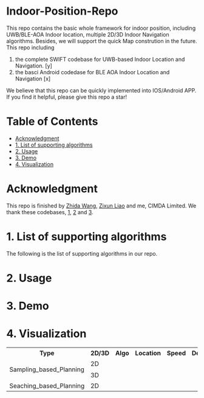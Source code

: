 # Indoor-Position-Repo

This repo contains the basic whole framework for indoor position, including UWB/BLE-AOA Indoor location, multiple 2D/3D Indoor Navigation algorithms. Besides, we will support the quick Map constrution in the future.
This repo including 
1. the complete SWIFT codebase for UWB-based Indoor Location and Navigation. [y]
2. the basci Android codedase for BLE AOA Indoor Location and Navigation [x]

We believe that this repo can be quickly implemented into IOS/Android APP.
If you find it helpful, please give this repo a star! 

# Table of Contents
- [Acknowledgment](#acknowledgment)
- [1. List of supporting algorithms](#1-algorithms)
- [2. Usage](#2-Usage)
- [3. Demo](#3-Demo)
- [4. Visualization](#5-visualization)


# Acknowledgment
This repo is finished by [Zhida Wang](https://github.com/jeremywants), [Zixun Liao](https://github.com/Aslimbo) and me, CIMDA Limited. 
We thank these codebases, [1](https://github.com/zhm-real/PathPlanning), [2]() and [3]().

# 1. List of supporting algorithms
The following is the list of supporting algorithms in our repo.

<table>
  <tr>
    <th>Type</th>
    <th>2D/3D</th>
    <th>Algo</th>
    <th>Location</th>
    <th>Speed</th>
    <th>Description</th>
  </tr>
  <tr>
    <td rowspan="10">Sampling_based_Planning</td>
    <td rowspan="5">2D</td>
    <td></td>
    <td></td>
    <td></td>
    <td></td>
  </tr>
  <tr>
    <td></td>
    <td></td>
    <td></td>
    <td></td>
  </tr>
  <tr>
    <td></td>
    <td></td>
    <td></td>
    <td></td>
  </tr>
  <tr>
    <td></td>
    <td></td>
    <td></td>
    <td></td>
  </tr>
  <tr>
    <td></td>
    <td></td>
    <td></td>
    <td></td>
  </tr>
  <tr>
    <td rowspan="5">3D</td>
    <td></td>
    <td></td>
    <td></td>
    <td></td>
  </tr>
  <tr>
    <td></td>
    <td></td>
    <td></td>
    <td></td>
  </tr>
  <tr>
    <td></td>
    <td></td>
    <td></td>
    <td></td>
  </tr>
  <tr>
    <td></td>
    <td></td>
    <td></td>
    <td></td>
  </tr>
  <tr>
    <td></td>
    <td></td>
    <td></td>
    <td></td>
  </tr>
  <tr>
    <td rowspan="10">Seaching_based_Planning</td>
    <td rowspan="5">2D</td>
    <td></td>
    <td></td>
    <td></td>
    <td></td>
  </tr>
  <tr>
    <td></td>
    <td></td>
    <td></td>
    <td></td>
  </tr>
  <tr>
    <td></td>
    <td></td>
    <td></td>
    <td></td>
  </tr>
  <tr>



# 2. Usage





# 3. Demo






# 4. Visualization 





